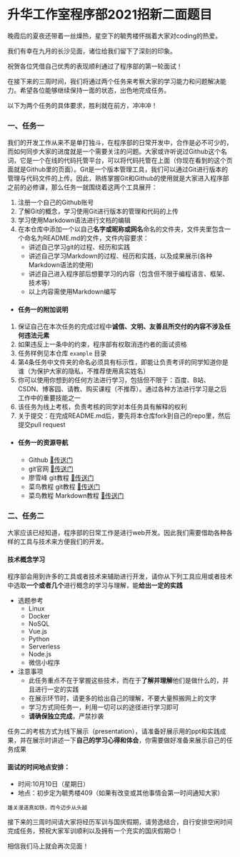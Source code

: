 # 升华工作室程序部2021招新二面题目

晚霞后的夏夜还带着一丝燥热，星空下的毓秀楼怀揣着大家对coding的热爱。

我们有幸在九月的长沙见面，诸位给我们留下了深刻的印象。

祝贺各位凭借自己优秀的表现顺利通过了程序部的第一轮面试！

在接下来的三周时间，我们将通过两个任务来考察大家的学习能力和问题解决能力。希望各位能够继续保持一面的状态，出色地完成任务。

以下为两个任务的具体要求，胜利就在前方，冲冲冲！

### 一、任务一

我们的开发工作从来不是单打独斗，在程序部的日常开发中，合作是必不可少的，而如何同步大家的进度就是一个需要关注的问题。大家或许听说过Github这个名词，它是一个在线的代码托管平台，可以将代码托管在上面（你现在看到的这个页面就是Github里的页面）。Git是一个版本管理工具，我们可以通过Git进行版本的管理与代码文件的上传。因此，熟练掌握Git和Github的使用就是大家进入程序部之前的必修课，那么任务一就围绕着这两个工具展开：

1. 注册一个自己的Github账号
2. 了解Git的概念，学习使用Git进行版本的管理和代码的上传
3. 学习使用Markdown语法进行文档的编辑
4. 在本仓库中添加一个以自己**名字或昵称或网名**命名的文件夹，文件夹里包含一个命名为README.md的文件，文件内容要求：
   - 讲述自己学习git的过程、经历和实践
   - 讲述自己学习Markdown的过程、经历和实践，以及成果展示(各种Markdown语法的使用)
   - 讲述自己进入程序部后想要学习的内容（包含但不限于编程语言、框架、技术等）
   - 以上内容需使用Markdown编写

- #### 任务一的附加说明


1. 保证自己在本次任务的完成过程中**诚信、文明、友善且所交付的内容不涉及任何违法元素** 
2. 如果违反上一条中的约束，程序部有权取消违约者的面试资格
3. 任务样例见本仓库 `example` 目录
4. 第4条任务中文件夹的命名必须具有标示性，即能让负责考评的同学知道你是谁（为保护大家的隐私，不推荐使用真实姓名）
5. 你可以使用你想到的任何方法进行学习，包括但不限于：百度、B站、CSDN、博客园、请教、购买课程（不推荐）。通过各种方法进行学习是之后工作中的重要技能之一
6. 该任务为线上考核，负责考核的同学对本任务具有解释的权利
7. 关于提交：在完成README.md后，要先将本仓库fork到自己的repo里，然后提交pull request

- #### 任务一的资源导航

  - Github [🔗传送门](https://github.com/)
  - git官网 [🔗传送门](https://git-scm.com/)
  - 廖雪峰 git教程 [🔗传送门](https://www.liaoxuefeng.com/wiki/896043488029600)
  - 菜鸟教程 git教程 [🔗传送门](https://www.runoob.com/git/git-tutorial.html)
  - 菜鸟教程 Markdown教程 [🔗传送门](https://www.runoob.com/markdown/md-tutorial.html)



### 二、任务二

大家应该已经知道，程序部的日常工作是进行web开发。因此我们需要借助各种各样的工具与技术来方便我们的开发。

#### 技术概念学习

程序部会用到许多的工具或者技术来辅助进行开发，请你从下列工具应用或者技术中选取**一个或者几个**进行概念的学习与理解，能**给出一定的实践**

- 选题参考
  - Linux
  - Docker
  - NoSQL
  - Vue.js
  - Python
  - Serverless
  - Node.js
  - 微信小程序
- 注意事项
  - 此任务重点不在于掌握这些技术，而在于**了解并理解**他们是做什么的，并且进行一定的实践
  - 在展示环节时，请更多的给出自己的理解，不要大量照搬网上的文字
  - 学习方式同任务一，利用一切可以的途径进行学习即可
  - **请确保独立完成**，严禁抄袭


任务二的考核方式为线下展示（presentation），请准备好展示用的ppt和实践成果，并在展示时讲述一下**自己的学习心得和体会**，你需要做好准备来展示自己的任务成果

#### 面试的时间地点安排：

- 时间:10月10日（星期日）
- 地点：初步定为毓秀楼409（如果有改变或其他事情会第一时间通知大家）


 ```雄关漫道真如铁，而今迈步从头越 ```


接下来的三周时间请大家将经历军训与国庆假期，请劳逸结合，自行安排空闲时间完成任务，预祝大家军训顺利以及拥有一个充实的国庆假期😊！

相信我们马上就会再次见面！
